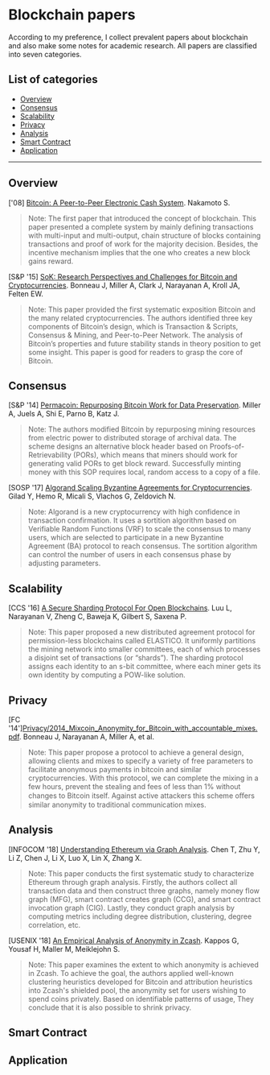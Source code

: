 # Blockchain papers
According to my preference, I collect prevalent papers about blockchain and also make some notes for academic research. All papers are classified into seven categories.

## List of categories
- [Overview](#Overview)
- [Consensus](#Consensus)
- [Scalability](#Scalability)
- [Privacy](#Privacy)
- [Analysis](#Analysis)
- [Smart Contract](#Smart-Contract)
- [Application](#Application)

---

## Overview
['08] [Bitcoin: A Peer-to-Peer Electronic Cash System](Overview/2008_Bitcoin_A_Peer-to-Peer_Electronic_Cash_System.pdf). Nakamoto S. 
>Note: The first paper that introduced the concept of blockchain. This paper presented a complete system by mainly defining transactions with multi-input and multi-output, chain structure of blocks containing transactions and proof of work for the majority decision. Besides, the incentive mechanism implies that the one who creates a new block gains reward.

[S&P '15] [SoK: Research Perspectives and Challenges for Bitcoin and Cryptocurrencies](Overview/2015_SoK_Research_perspectives_and_challenges_for_bitcoin_and_cryptocurrencies.pdf). Bonneau J, Miller A, Clark J, Narayanan A, Kroll JA, Felten EW. 
>Note: This paper provided the first systematic exposition Bitcoin and the many related cryptocurrencies. The authors identified three key components of Bitcoin’s design, which is Transaction & Scripts, Consensus & Mining, and Peer-to-Peer Network. The analysis of Bitcoin’s properties and future stability stands in theory position to get some insight. This paper is good for readers to grasp the core of Bitcoin.

## Consensus
[S&P '14] [Permacoin: Repurposing Bitcoin Work for Data Preservation](Consensus/2014_Permacoin_Repurposing_Bitcoin_Work_for_Data_Preservation.pdf). Miller A, Juels A, Shi E, Parno B, Katz J. 
>Note: The authors modified Bitcoin by repurposing mining resources from electric power to distributed storage of archival data. The scheme designs an alternative block header based on Proofs-of-Retrievability (PORs), which means that miners should work for generating valid PORs to get block reward. Successfully minting money with this SOP requires local, random access to a copy of a file.

[SOSP '17] [Algorand Scaling Byzantine Agreements for Cryptocurrencies](Consensus/2017_Algorand_Scaling_Byzantine_Agreements_for_Cryptocurrencies.pdf). Gilad Y, Hemo R, Micali S, Vlachos G, Zeldovich N. 
>Note: Algorand is a new cryptocurrency with high confidence in transaction confirmation. It uses a sortition algorithm based on Verifiable Random Functions (VRF) to scale the consensus to many users, which are selected to participate in a new Byzantine Agreement (BA) protocol to reach consensus. The sortition algorithm can control the number of users in each consensus phase by adjusting parameters.

## Scalability
[CCS '16] [A Secure Sharding Protocol For Open Blockchains](Scalability/2016_A_Secure_Sharding_Protocol_For_Open_Blockchains.pdf). Luu L, Narayanan V, Zheng C, Baweja K, Gilbert S, Saxena P. 
>Note: This paper proposed a new distributed agreement protocol for permission-less blockchains called ELASTICO. It uniformly partitions the mining network into smaller committees, each of which processes a disjoint set of transactions (or “shards”). The sharding protocol assigns each identity to an s-bit committee, where each miner gets its own identity by computing a POW-like solution.

## Privacy

[FC '14'][Privacy/2014_Mixcoin_Anonymity_for_Bitcoin_with_accountable_mixes.pdf](Privacy/2014_Mixcoin_Anonymity_for_Bitcoin_with_accountable_mixes.pdf). Bonneau J, Narayanan A, Miller A, et al.

> Note: This paper propose a protocol to achieve a general design, allowing clients and mixes to specify a variety of free parameters to facilitate anonymous payments in bitcoin and similar cryptocurrencies. With this protocol, we can complete the mixing in a few hours, prevent the stealing and fees of less than 1% without changes to Bitcoin itself. Against active attackers this scheme oﬀers similar anonymity to traditional communication mixes.


## Analysis
[INFOCOM '18] [Understanding Ethereum via Graph Analysis](Analysis/2018_Understanding_Ethereum_via_Graph_Analysis.pdf). Chen T, Zhu Y, Li Z, Chen J, Li X, Luo X, Lin X, Zhang X. 
>Note: This paper conducts the first systematic study to characterize Ethereum through graph analysis. Firstly, the authors collect all transaction data and then construct three graphs, namely money flow graph (MFG), smart contract creates graph (CCG), and smart contract invocation graph (CIG). Lastly, they conduct graph analysis by computing metrics including degree distribution, clustering, degree correlation, etc.

[USENIX '18] [An Empirical Analysis of Anonymity in Zcash](Analysis/2018_An_Empirical_Analysis_of_Anonymity_in_Zcash.pdf). Kappos G, Yousaf H, Maller M, Meiklejohn S. 
>Note: This paper examines the extent to which anonymity is achieved in Zcash. To achieve the goal, the authors applied well-known clustering heuristics developed for Bitcoin and attribution heuristics into Zcash's shielded pool, the anonymity set for users wishing to spend coins privately. Based on identifiable patterns of usage, They conclude that it is also possible to shrink privacy.

## Smart Contract


## Application

